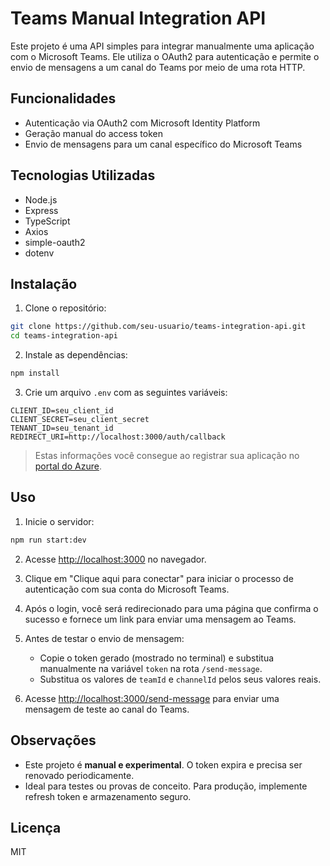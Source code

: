 # Teams Manual Integration API

Este projeto é uma API simples para integrar manualmente uma aplicação com o Microsoft Teams. Ele utiliza o OAuth2 para autenticação e permite o envio de mensagens a um canal do Teams por meio de uma rota HTTP.

## Funcionalidades

- Autenticação via OAuth2 com Microsoft Identity Platform
- Geração manual do access token
- Envio de mensagens para um canal específico do Microsoft Teams

## Tecnologias Utilizadas

- Node.js
- Express
- TypeScript
- Axios
- simple-oauth2
- dotenv

## Instalação

1. Clone o repositório:

```bash
git clone https://github.com/seu-usuario/teams-integration-api.git
cd teams-integration-api
```

2. Instale as dependências:

```bash
npm install
```

3. Crie um arquivo `.env` com as seguintes variáveis:

```env
CLIENT_ID=seu_client_id
CLIENT_SECRET=seu_client_secret
TENANT_ID=seu_tenant_id
REDIRECT_URI=http://localhost:3000/auth/callback
```

> Estas informações você consegue ao registrar sua aplicação no [portal do Azure](https://portal.azure.com/).

## Uso

1. Inicie o servidor:

```bash
npm run start:dev
```

2. Acesse [http://localhost:3000](http://localhost:3000) no navegador.

3. Clique em "Clique aqui para conectar" para iniciar o processo de autenticação com sua conta do Microsoft Teams.

4. Após o login, você será redirecionado para uma página que confirma o sucesso e fornece um link para enviar uma mensagem ao Teams.

5. Antes de testar o envio de mensagem:
   - Copie o token gerado (mostrado no terminal) e substitua manualmente na variável `token` na rota `/send-message`.
   - Substitua os valores de `teamId` e `channelId` pelos seus valores reais.

6. Acesse [http://localhost:3000/send-message](http://localhost:3000/send-message) para enviar uma mensagem de teste ao canal do Teams.

## Observações

- Este projeto é **manual e experimental**. O token expira e precisa ser renovado periodicamente.
- Ideal para testes ou provas de conceito. Para produção, implemente refresh token e armazenamento seguro.

## Licença

MIT

